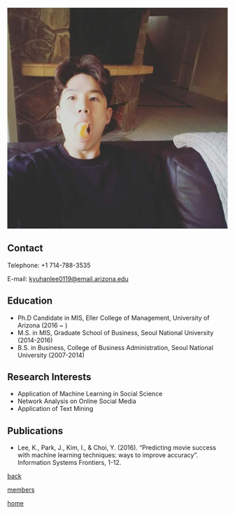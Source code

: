 ![KyuhanLee](/pic/members/KyuhanLee.jpeg)

## **Contact**
Telephone: +1 714-788-3535

E-mail: kyuhanlee0119@email.arizona.edu

## **Education**
- Ph.D Candidate in MIS, Eller College of Management, University of Arizona (2016 ~ )
- M.S. in MIS, Graduate School of Business, Seoul National University (2014-2016)
- B.S. in Business, College of Business Administration, Seoul National University (2007-2014)

## **Research Interests**
- Application of Machine Learning in Social Science
- Network Analysis on Online Social Media
- Application of Text Mining

## **Publications**
- Lee, K., Park, J., Kim, I., & Choi, Y. (2016). “Predicting movie success with machine learning techniques: ways to improve accuracy”. Information Systems Frontiers, 1-12.

[back](README.md)

[members](../README.md)

[home](../../index.md)

